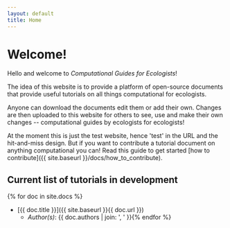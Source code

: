 ```yaml
---
layout: default
title: Home
---
```


# Welcome!

Hello and welcome to _Computational Guides for Ecologists_!

The idea of this website is to provide a platform of open-source documents
that provide useful tutorials on all things computational for ecologists.

Anyone can download the documents edit them or add their own. Changes are then
uploaded to this website for others to see, use and make their own changes --
computational guides by ecologists for ecologists!

At the moment this is just the test website, hence 'test' in the URL and the
hit-and-miss design. But if you want to contribute a tutorial document on
anything computational you can! Read this guide to get started
[how to contribute]({{ site.baseurl }}/docs/how_to_contribute).

## Current list of tutorials in development

{% for doc in site.docs %}
* [{{ doc.title }}]({{ site.baseurl }}{{ doc.url }})
    * _Author(s)_: {{ doc.authors | join: ', ' }}{% endfor %}
